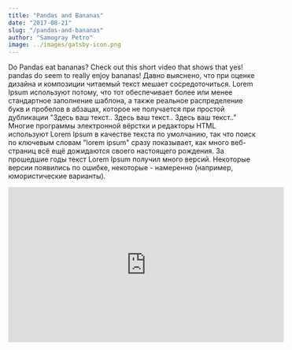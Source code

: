 ```yaml
---
title: "Pandas and Bananas"
date: "2017-08-21"
slug: "/pandas-and-bananas"
author: "Samogray Petro"
image: ../images/gatsby-icon.png
---
```


Do Pandas eat bananas? Check out this short video that shows that yes! pandas do seem to really enjoy bananas!
Давно выяснено, что при оценке дизайна и композиции читаемый текст мешает сосредоточиться. Lorem Ipsum используют потому, что тот обеспечивает более или менее стандартное заполнение шаблона, а также реальное распределение букв и пробелов в абзацах, которое не получается при простой дубликации "Здесь ваш текст.. Здесь ваш текст.. Здесь ваш текст.." Многие программы электронной вёрстки и редакторы HTML используют Lorem Ipsum в качестве текста по умолчанию, так что поиск по ключевым словам "lorem ipsum" сразу показывает, как много веб-страниц всё ещё дожидаются своего настоящего рождения. За прошедшие годы текст Lorem Ipsum получил много версий. Некоторые версии появились по ошибке, некоторые - намеренно (например, юмористические варианты).

<iframe width="560" height="315" src="https://www.youtube.com/embed/4SZl1r2O_bY" frameborder="0" allowfullscreen></iframe>